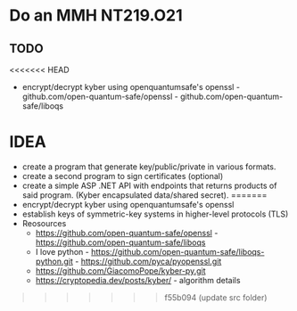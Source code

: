# Do an MMH NT219.O21 
## TODO
<<<<<<< HEAD
- encrypt/decrypt kyber using openquantumsafe's openssl - github.com/open-quantum-safe/openssl - github.com/open-quantum-safe/liboqs

# IDEA
- create a program that generate key/public/private in various formats.
- create a second program to sign certificates (optional)
- create a simple ASP .NET API with endpoints that returns products of said program. (Kyber encapsulated data/shared secret).
=======
- encrypt/decrypt kyber using openquantumsafe's openssl 
- establish keys of symmetric-key systems in higher-level protocols (TLS)
- Reosources
    - https://github.com/open-quantum-safe/openssl - https://github.com/open-quantum-safe/liboqs 
    - I love python - https://github.com/open-quantum-safe/liboqs-python.git - https://github.com/pyca/pyopenssl.git
    - https://github.com/GiacomoPope/kyber-py.git
    - https://cryptopedia.dev/posts/kyber/ - algorithm details
>>>>>>> f55b094 (update src folder)
